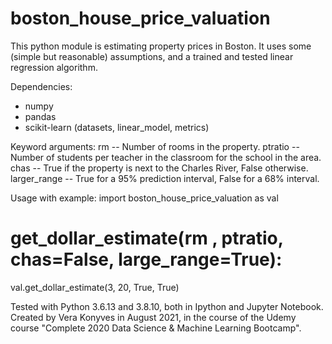 # boston_house_price_valuation

This python module is estimating property prices in Boston.
It uses some (simple but reasonable) assumptions, and a trained and tested linear regression algorithm. 

Dependencies:
- numpy
- pandas
- scikit-learn (datasets, linear_model, metrics)

Keyword arguments:
rm -- Number of rooms in the property.
ptratio -- Number of students per teacher in the classroom for the school in the area.
chas -- True if the property is next to the Charles River, False otherwise.
larger_range -- True for a 95% prediction interval, False for a 68% interval.

Usage with example:
import boston_house_price_valuation as val

# get_dollar_estimate(rm , ptratio, chas=False, large_range=True):
val.get_dollar_estimate(3, 20, True, True)

Tested with Python 3.6.13 and 3.8.10, both in Ipython and Jupyter Notebook.
Created by Vera Konyves in August 2021, in the course of the Udemy course "Complete 2020 Data Science & Machine Learning Bootcamp". 

